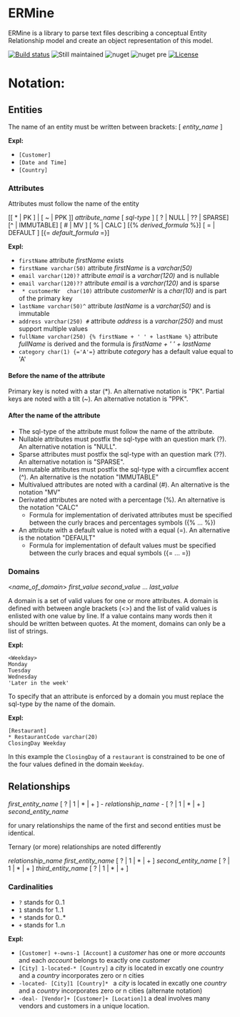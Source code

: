 # ERMine
ERMine is a library to parse text files describing a conceptual Entity Relationship model and create an object representation of this model.

[![Build status](https://ci.appveyor.com/api/projects/status/037mxfssp1fr0y4r?svg=true)](https://ci.appveyor.com/project/Seddryck/ermine) 
![Still maintained](https://img.shields.io/maintenance/yes/2018.svg)
![nuget](https://img.shields.io/nuget/v/ERMine.svg) 
![nuget pre](https://img.shields.io/nuget/vpre/ERMine.svg)
[![License](https://img.shields.io/badge/License-Apache%202.0-yellow.svg)](https://opensource.org/licenses/Apache-2.0)

# Notation:
## Entities
The name of an entity must be written between brackets:
[ *entity_name* ]

**Expl:**

* ``` [Customer] ```
* ``` [Date and Time] ```
* ``` [Country] ```

### Attributes 

Attributes must follow the name of the entity

[[ * | PK ] | [ ~ | PPK ]] *attribute_name* [ *sql-type* ] [ ? | NULL | ?? | SPARSE] [^ | IMMUTABLE] [ # | MV ] [ % | CALC ] [{% *derived_formula* %}] [ = | DEFAULT ] [{= *default_formula* =}]

**Expl:**

* ``` firstName ``` attribute *firstName* exists
* ``` firstName varchar(50) ``` attribute *firstName* is a *varchar(50)*
* ``` email varchar(120)? ``` attribute *email* is a *varchar(120)* and is nullable
* ``` email varchar(120)?? ``` attribute *email* is a *varchar(120)* and is sparse
* ``` * customerNr  char(10)``` attribute *customerNr* is a *char(10)* and is part of the primary key
* ``` lastName varchar(50)^ ``` attribute *lastName* is a *varchar(50)* and is immutable
* ``` address varchar(250) # ``` attribute *address* is a *varchar(250)* and must support multiple values
* ``` fullName varchar(250) {% firstName + ' ' + lastName %} ``` attribute *fullName* is derived and the formula is *firstName + ' ' + lastName*
* ``` category char(1) {='A'=} ``` attribute *category* has a default value equal to 'A'

#### Before the name of the attribute
Primary key is noted with a star (*). An alternative notation is "PK".
Partial keys are noted with a tilt (~). An alternative notation is "PPK".
#### After the name of the attribute

* The sql-type of the attribute must follow the name of the attribute.
* Nullable attributes must postfix the sql-type with an question mark (?). An alternative notation is "NULL".
* Sparse attributes must postfix the sql-type with an question mark (??). An alternative notation is "SPARSE".
* Immutable attributes must postfix the sql-type with a circumflex accent (^). An alternative is the notation "IMMUTABLE"
* Multivalued attributes are noted with a cardinal (#). An alternative is the notation "MV"
* Derivated attributes are noted with a percentage (%). An alternative is the notation "CALC"
  * Formula for implementation of derivated attributes must be specified between the curly braces and percentages symbols ({% ... %})
* An attribute with a default value is noted with a equal (=). An alternative is the notation "DEFAULT"
  * Formula for implementation of default values must be specified between the curly braces and equal symbols ({= ... =})

### Domains 

<*name_of_domain*>
*first_value*
*second_value*
...
*last_value*

A domain is a set of valid values for one or more attributes. A domain is defined with between angle brackets (<>) and the list of valid values is enlisted with one value by line. If a value contains many words then it should be written between quotes. At the moment, domains can only be a list of strings.

**Expl:**
```
<Weekday>
Monday
Tuesday
Wednesday
'Later in the week'
```
To specify that an attribute is enforced by a domain you must replace the sql-type by the name of the domain. 

**Expl:**
```
[Restaurant]
* RestaurantCode varchar(20)
ClosingDay Weekday
```
In this example the ```ClosingDay``` of a ```restaurant``` is constrained to be one of the four values defined in the domain ```Weekday```. 

## Relationships

*first_entity_name* [ ? | 1 | * | + ] - *relationship_name* - [ ? | 1 | * | + ] *second_entity_name*

for unary relationships the name of the first and second entities must be identical.

Ternary (or more) relationships are noted differently

*relationship_name* *first_entity_name* [ ? | 1 | * | + ] *second_entity_name* [ ? | 1 | * | + ] *third_entity_name* [ ? | 1 | * | + ]

### Cardinalities

* ```?``` stands for 0..1
* ```1``` stands for 1..1
* ```*``` stands for 0..*
* ```+``` stands for 1..n

**Expl:**

* ``` [Customer] +-owns-1 [Account] ``` a *customer* has one or more *accounts* and each *account* belongs to exactly one *customer*
* ``` [City] 1-located-* [Country] ``` a *city* is located in excatly one *country* and a *country* incorporates zero or n cities
* ```-located- [City]1 [Country]* ``` a *city* is located in excatly one *country* and a *country* incorporates zero or n cities (alternate notation)
* ``` -deal- [Vendor]+ [Customer]+ [Location]1 ``` a deal involves many vendors and customers in a unique location.

